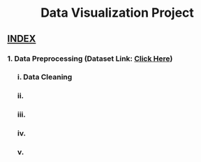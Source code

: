 #  <center>Data Visualization Project</center>
## <u>INDEX</u>
### 1. Data Preprocessing (Dataset Link: <a href="https://www.kaggle.com/datasets/rajsengo/indian-premier-league-ipl-all-seasons">Click Here</a>)
### &nbsp;&nbsp;&nbsp;&nbsp;&nbsp; i. Data Cleaning
### &nbsp;&nbsp;&nbsp;&nbsp;&nbsp; ii.
### &nbsp;&nbsp;&nbsp;&nbsp;&nbsp; iii.
### &nbsp;&nbsp;&nbsp;&nbsp;&nbsp; iv.
### &nbsp;&nbsp;&nbsp;&nbsp;&nbsp; v.